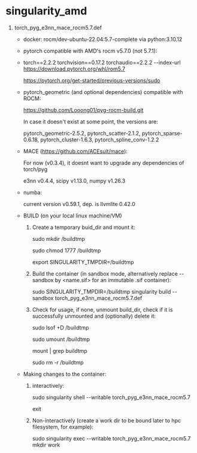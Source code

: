 # singularity_amd

1. torch_pyg_e3nn_mace_rocm5.7.def
   
   - docker: rocm/dev-ubuntu-22.04:5.7-complete via python:3.10.12
     
   - pytorch compatible with AMD's rocm v5.7.0 (not 5.7.1):
   - 
     torch==2.2.2 torchvision==0.17.2 torchaudio==2.2.2 --index-url https://download.pytorch.org/whl/rom5.7
     
     https://pytorch.org/get-started/previous-versions/sudo
     
   - pytorch_geometric (and optional dependencies) compatible with ROCM:
     
     https://github.com/Looong01/pyg-rocm-build.git
     
     In case it doesn't exist at some point, the versions are:
     
     pytorch_geometric-2.5.2, pytorch_scatter-2.1.2, pytorch_sparse-0.6.18, pytorch_cluster-1.6.3, pytorch_spline_conv-1.2.2


   - MACE (https://github.com/ACEsuit/mace):
     
     For now (v0.3.4), it doesnt want to upgrade any dependencies of torch/pyg
     
     e3nn v0.4.4, scipy v1.13.0, numpy v1.26.3

   - numba:
     
     current version v0.59.1, dep. is llvmlite 0.42.0

   - BUILD (on your local linux machine/VM)
     
     1. Create a temporary buid_dir and mount it:
        
        sudo mkdir /buildtmp
        
        sudo chmod 1777 /buildtmp
        
        export SINGULARITY_TMPDIR=/buildtmp
        
     3. Build the container (in sandbox mode, alternatively replace --sandbox by <name.sif> for an immutable .sif container):
        
        sudo SINGULARITY_TMPDIR=/buildtmp singularity build --sandbox torch_pyg_e3nn_mace_rocm5.7.def
     
        
     5. Check for usage, if none, unmount build_dir, check if it is successfully unmounted and (optionally) delete it:
        
        sudo lsof +D /buildtmp
        
        sudo umount /buildtmp
        
        mount | grep buildtmp
        
        sudo rm -r /buildtmp
        

   - Making changes to the container:
     
     1. interactively:
        
        sudo singularity shell --writable torch_pyg_e3nn_mace_rocm5.7
        
        <Make changes>
           
        exit
        
     3. Non-interactively (create a work dir to be bound later to hpc filesystem, for example):
        
        sudo singularity exec --writable torch_pyg_e3nn_mace_rocm5.7 mkdir work
        
        
